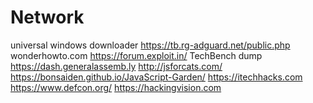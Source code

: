 # Network

universal windows downloader
https://tb.rg-adguard.net/public.php
wonderhowto.com
https://forum.exploit.in/
TechBench dump
https://dash.generalassemb.ly
http://jsforcats.com/
https://bonsaiden.github.io/JavaScript-Garden/
https://itechhacks.com
https://www.defcon.org/
https://hackingvision.com
